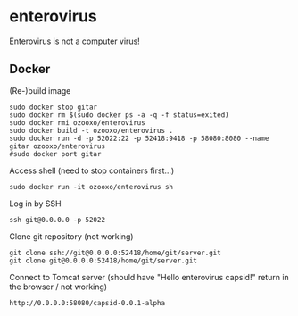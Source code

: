 # enterovirus

Enterovirus is not a computer virus!

## Docker

(Re-)build image

```
sudo docker stop gitar
sudo docker rm $(sudo docker ps -a -q -f status=exited)
sudo docker rmi ozooxo/enterovirus
sudo docker build -t ozooxo/enterovirus .
sudo docker run -d -p 52022:22 -p 52418:9418 -p 58080:8080 --name gitar ozooxo/enterovirus
#sudo docker port gitar
```

Access shell (need to stop containers first...)

```
sudo docker run -it ozooxo/enterovirus sh
```

Log in by SSH

```
ssh git@0.0.0.0 -p 52022
```

Clone git repository (not working)

```
git clone ssh://git@0.0.0.0:52418/home/git/server.git
git clone git@0.0.0.0:52418/home/git/server.git
```

Connect to Tomcat server (should have "Hello enterovirus capsid!" return in the browser / not working)

```
http://0.0.0.0:58080/capsid-0.0.1-alpha
```